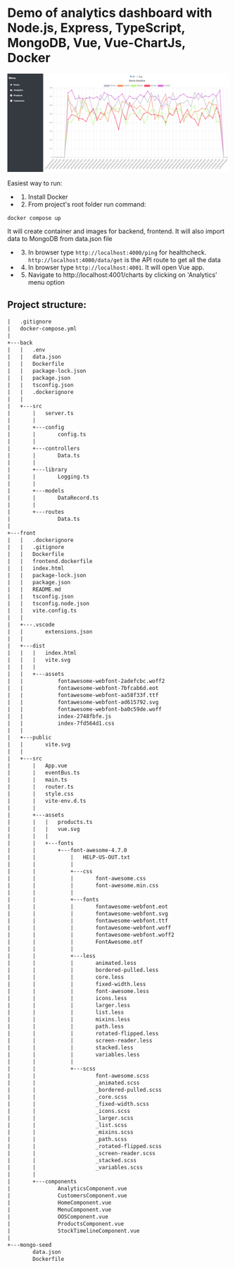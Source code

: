 # Demo of analytics dashboard with Node.js, Express, TypeScript, MongoDB, Vue, Vue-ChartJs, Docker

![app](app.png)

Easiest way to run:
 - 1. Install Docker
 - 2. From project's root folder run command:
 ```
 docker compose up
 ```
 It will create container and images for backend, frontend. It will also import data to MongoDB from data.json file
 - 3. In browser type ``` http://localhost:4000/ping ``` for healthcheck.
 ``` http://localhost:4000/data/get ``` is the API route to get all the data
 - 4. In browser type ``` http://localhost:4001 ```. It will open Vue app.
 - 5. Navigate to http://localhost:4001/charts by clicking on 'Analytics' menu option
 
 ## Project structure:
```
|   .gitignore
|   docker-compose.yml
|   
+---back
|   |   .env
|   |   data.json
|   |   Dockerfile
|   |   package-lock.json
|   |   package.json
|   |   tsconfig.json
|   |   .dockerignore
|   |           
|   +---src
|       |   server.ts
|       |   
|       +---config
|       |       config.ts
|       |       
|       +---controllers
|       |       Data.ts
|       |       
|       +---library
|       |       Logging.ts
|       |       
|       +---models
|       |       DataRecord.ts
|       |       
|       +---routes
|               Data.ts
|               
+---front
|   |   .dockerignore
|   |   .gitignore
|   |   Dockerfile
|   |   frontend.dockerfile
|   |   index.html
|   |   package-lock.json
|   |   package.json
|   |   README.md
|   |   tsconfig.json
|   |   tsconfig.node.json
|   |   vite.config.ts
|   |   
|   +---.vscode
|   |       extensions.json
|   |       
|   +---dist
|   |   |   index.html
|   |   |   vite.svg
|   |   |   
|   |   +---assets
|   |           fontawesome-webfont-2adefcbc.woff2
|   |           fontawesome-webfont-7bfcab6d.eot
|   |           fontawesome-webfont-aa58f33f.ttf
|   |           fontawesome-webfont-ad615792.svg
|   |           fontawesome-webfont-ba0c59de.woff
|   |           index-2748fbfe.js
|   |           index-7fd564d1.css
|   |                   
|   +---public
|   |       vite.svg
|   |       
|   +---src
|       |   App.vue
|       |   eventBus.ts
|       |   main.ts
|       |   router.ts
|       |   style.css
|       |   vite-env.d.ts
|       |   
|       +---assets
|       |   |   products.ts
|       |   |   vue.svg
|       |   |   
|       |   +---fonts
|       |       +---font-awesome-4.7.0
|       |           |   HELP-US-OUT.txt
|       |           |   
|       |           +---css
|       |           |       font-awesome.css
|       |           |       font-awesome.min.css
|       |           |       
|       |           +---fonts
|       |           |       fontawesome-webfont.eot
|       |           |       fontawesome-webfont.svg
|       |           |       fontawesome-webfont.ttf
|       |           |       fontawesome-webfont.woff
|       |           |       fontawesome-webfont.woff2
|       |           |       FontAwesome.otf
|       |           |       
|       |           +---less
|       |           |       animated.less
|       |           |       bordered-pulled.less
|       |           |       core.less
|       |           |       fixed-width.less
|       |           |       font-awesome.less
|       |           |       icons.less
|       |           |       larger.less
|       |           |       list.less
|       |           |       mixins.less
|       |           |       path.less
|       |           |       rotated-flipped.less
|       |           |       screen-reader.less
|       |           |       stacked.less
|       |           |       variables.less
|       |           |       
|       |           +---scss
|       |                   font-awesome.scss
|       |                   _animated.scss
|       |                   _bordered-pulled.scss
|       |                   _core.scss
|       |                   _fixed-width.scss
|       |                   _icons.scss
|       |                   _larger.scss
|       |                   _list.scss
|       |                   _mixins.scss
|       |                   _path.scss
|       |                   _rotated-flipped.scss
|       |                   _screen-reader.scss
|       |                   _stacked.scss
|       |                   _variables.scss
|       |                   
|       +---components
|               AnalyticsComponent.vue
|               CustomersComponent.vue
|               HomeComponent.vue
|               MenuComponent.vue
|               OOSComponent.vue
|               ProductsComponent.vue
|               StockTimelineComponent.vue
|               
+---mongo-seed
        data.json
        Dockerfile
```        
